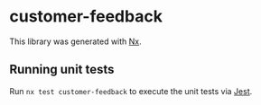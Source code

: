 # customer-feedback

This library was generated with [Nx](https://nx.dev).

## Running unit tests

Run `nx test customer-feedback` to execute the unit tests via [Jest](https://jestjs.io).
